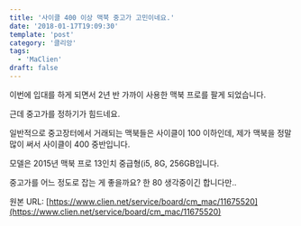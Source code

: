 ```yaml
---
title: '사이클 400 이상 맥북 중고가 고민이네요.'
date: '2018-01-17T19:09:30'
template: 'post'
category: '클리앙'
tags: 
  - 'MaClien'
draft: false
---
```


이번에 입대를 하게 되면서 2년 반 가까이 사용한 맥북 프로를 팔게 되었습니다.

  

근데 중고가를 정하기가 힘드네요.

  

일반적으로 중고장터에서 거래되는 맥북들은 사이클이 100 이하인데, 제가 맥북을 정말 많이 써서 사이클이 400 중반입니다.

  

모델은 2015년 맥북 프로 13인치 중급형(i5, 8G, 256GB입니다.

  

중고가를 어느 정도로 잡는 게 좋을까요? 한 80 생각중이긴 합니다만..

원본 URL: [https://www.clien.net/service/board/cm_mac/11675520](https://www.clien.net/service/board/cm_mac/11675520)